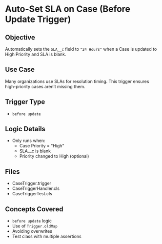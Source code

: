 # Auto-Set SLA on Case (Before Update Trigger)

## Objective

Automatically sets the `SLA__c` field to `"24 Hours"` when a Case is updated to High Priority and SLA is blank.

## Use Case

Many organizations use SLAs for resolution timing. This trigger ensures high-priority cases aren’t missing them.

## Trigger Type

- `before update`

## Logic Details

- Only runs when:
  - Case Priority = "High"
  - SLA__c is blank
  - Priority changed to High (optional)

## Files

- CaseTrigger.trigger
- CaseTriggerHandler.cls
- CaseTriggerTest.cls

## Concepts Covered

- `before update` logic
- Use of `Trigger.oldMap`
- Avoiding overwrites
- Test class with multiple assertions
